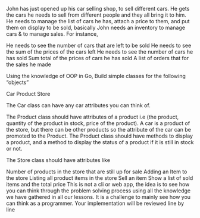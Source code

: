 John has just opened up his car selling shop, to sell different cars. He gets the cars he needs to sell from different people and they all bring it to him. 
He needs to manage the list of cars he has, attach a price to them, and put them on display to be sold, basically John needs an inventory to manage cars & to manage sales. For instance, 

He needs to see the number of cars that are left to be sold 
He needs to see the sum of the prices of the cars left
He needs to see the number of cars he has sold
Sum total of the prices of cars he has sold
A list of orders that for the sales he made

Using the knowledge of OOP in Go, Build simple classes for the following “objects”


Car
Product
Store

The Car class can have any car attributes you can think of.

The Product class should have attributes of a product i.e (the product, quantity of the product in stock, price of the product). A car is a product of the store, but there can be other products so the attribute of the car can be promoted to the Product. The Product class should have methods to display a product, and a method to display the status of a product if it is still in stock or not.

The Store class should have attributes like

Number of products in the store that are still up for sale
Adding an Item to the store
Listing all product items in the store
Sell an item
Show a list of sold items and the total price
This is not a cli or web app, the idea is to see how you can think through the problem solving process using all the knowledge we have gathered in all our lessons. It is a challenge to mainly see how you can think as a programmer. Your implementation will be reviewed line by line
 
